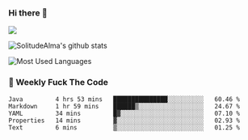 ### Hi there 👋

<p>
  <a href="https://count.getloli.com/"><img src="https://count.getloli.com/get/@:solitudealma"></a>
</p>

![SolitudeAlma's github stats](https://github-readme-stats.vercel.app/api?username=solitudealma&show_icons=true&theme=radical)

![Most Used Languages](https://github-readme-stats.vercel.app/api/top-langs/?username=solitudealma&layout=compact&hide_border=true&theme=dark)
<!-- ![visitors](https://visitor-badge.glitch.me/badge?page_id=solitudealma.solitudealma.id) -->


### :dart: Weekly Fuck The Code

<!--START_SECTION:waka-->
```text
Java         4 hrs 53 mins   ███████████████░░░░░░░░░░   60.46 % 
Markdown     1 hr 59 mins    ██████▒░░░░░░░░░░░░░░░░░░   24.67 % 
YAML         34 mins         █▓░░░░░░░░░░░░░░░░░░░░░░░   07.10 % 
Properties   14 mins         ▓░░░░░░░░░░░░░░░░░░░░░░░░   02.93 % 
Text         6 mins          ▒░░░░░░░░░░░░░░░░░░░░░░░░   01.25 % 
```
<!--END_SECTION:waka-->
